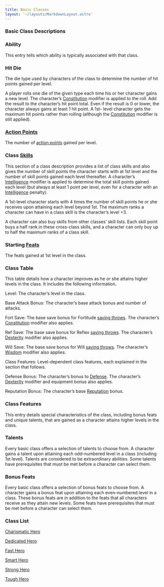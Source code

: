 ```yaml
---
title: Basic Classes
layout: '~/layouts/MarkdownLayout.astro'
---
```

### Basic Class Descriptions

### Ability

This entry tells which ability is typically associated with that class.

### Hit Die

The die type used by characters of the class to determine the number of hit
points gained per level.

A player rolls one die of the given type each time his or her character gains
a new level. The character’s
[Constitution](/modern.d20.srd/basics/ability.scores) modifier is applied to
the roll. Add the result to the character’s hit point total. Even if the
result is 0 or lower, the character always gains at least 1 hit point. A 1st-
level character gets the maximum hit points rather than rolling (although the
[Constitution](/modern.d20.srd/basics/ability.scores) modifier is still
applied).

### [Action Points](/modern.d20.srd/basics/action.points)

The number of [action points](/modern.d20.srd/basics/action.points) gained per
level.

### Class [Skills](/modern.d20.srd/skills)

This section of a class description provides a list of class skills and also
gives the number of skill points the character starts with at 1st level and
the number of skill points gained each level thereafter. A character’s
[Intelligence](/modern.d20.srd/basics/ability.scores) modifier is applied to
determine the total skill points gained each level (but always at least 1
point per level, even for a character with an
[Intelligence](/modern.d20.srd/basics/ability.scores) penalty).

A 1st-level character starts with 4 times the number of skill points he or she
receives upon attaining each level beyond 1st. The maximum ranks a character
can have in a class skill is the character’s level +3.

A character can also buy skills from other classes’ skill lists. Each skill
point buys a half rank in these cross-class skills, and a character can only
buy up to half the maximum ranks of a class skill.

### Starting [Feats](/modern.d20.srd/feats)

The feats gained at 1st level in the class.

### Class Table

This table details how a character improves as he or she attains higher levels
in the class. It includes the following information.

Level: The character’s level in the class.

Base Attack Bonus: The character’s base attack bonus and number of attacks.

Fort Save: The base save bonus for Fortitude [saving throws](/modern.d20.srd/basics/saving.throws). The character’s
[Constitution](/modern.d20.srd/basics/ability.scores) modifier also applies.

Ref Save: The base save bonus for Reflex [saving throws](/modern.d20.srd/basics/saving.throws). The character’s
[Dexterity](/modern.d20.srd/basics/ability.scores) modifier also applies.

Will Save: The base save bonus for Will [saving throws](/modern.d20.srd/basics/saving.throws). The character’s
[Wisdom](/modern.d20.srd/basics/ability.scores) modifier also applies.

Class Features: Level-dependent class features, each explained in the section
that follows.

Defense Bonus: The character’s bonus to
[Defense](/modern.d20.srd/combat/damage). The character’s
[Dexterity](/modern.d20.srd/basics/ability.scores) modifier and equipment
bonus also applies.

Reputation Bonus: The character’s base
[Reputation](/modern.d20.srd/reputation) bonus.

### Class Features

This entry details special characteristics of the class, including bonus feats
and unique talents, that are gained as a character attains higher levels in
the class.

### Talents

Every basic class offers a selection of talents to choose from. A character
gains a talent upon attaining each odd-numbered level in a class (including
1st level). Talents are considered to be extraordinary abilities. Some talents
have prerequisites that must be met before a character can select them.

### Bonus Feats

Every basic class offers a selection of bonus feats to choose from. A
character gains a bonus feat upon attaining each even-numbered level in a
class. These bonus feats are in addition to the feats that all characters
receive as they attain new levels. Some feats have prerequisites that must be
met before a character can select them.

### Class List

[Charismatic Hero](/modern.d20.srd/classes/basic/charismatic.hero)

[Dedicated Hero](/modern.d20.srd/classes/basic/dedicated.hero)

[Fast Hero](/modern.d20.srd/classes/basic/fast.hero)

[Smart Hero](/modern.d20.srd/classes/basic/smart.hero)

[Strong Hero](/modern.d20.srd/classes/basic/strong.hero)

[Tough Hero](/modern.d20.srd/classes/basic/tough.hero)

